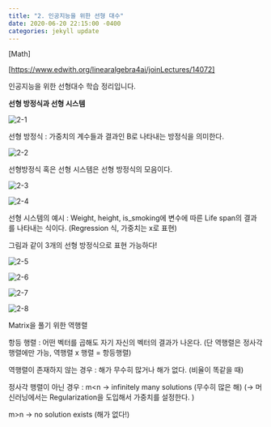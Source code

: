 ```yaml
---
title: "2. 인공지능을 위한 선형 대수"
date: 2020-06-20 22:15:00 -0400
categories: jekyll update
---
```

[Math]

[https://www.edwith.org/linearalgebra4ai/joinLectures/14072] 

인공지능을 위한 선형대수 학습 정리입니다.

**선형 방정식과 선형 시스템**

![2-1](https://user-images.githubusercontent.com/60867950/85202754-b2132000-b343-11ea-9c61-ce364c2413ad.PNG)

선형 방정식 : 가중치의 계수들과 결과인 B로 나타내는 방정식을 의미한다.

![2-2](https://user-images.githubusercontent.com/60867950/85202786-dbcc4700-b343-11ea-8bc2-2d1da5b27497.PNG)

선형방정식 혹은 선형 시스템은 선형 방정식의 모음이다.

![2-3](https://user-images.githubusercontent.com/60867950/85202814-06b69b00-b344-11ea-9c7b-eeacdfc3e312.PNG)

![2-4](https://user-images.githubusercontent.com/60867950/85202846-47aeaf80-b344-11ea-988c-95272422a60d.PNG)

선형 시스템의 예시 : Weight, height, is_smoking에 변수에 따른 Life span의 결과를 나타내는 식이다. (Regression 식, 가중치는 x로 표현)

그림과 같이 3개의 선형 방정식으로 표현 가능하다!

![2-5](https://user-images.githubusercontent.com/60867950/85202861-7593f400-b344-11ea-8f42-c9580470df8f.PNG)

![2-6](https://user-images.githubusercontent.com/60867950/85202880-b4c24500-b344-11ea-925c-2e5b693a6243.PNG)

![2-7](https://user-images.githubusercontent.com/60867950/85202896-c0ae0700-b344-11ea-8f9f-0040671b4dd6.PNG)

![2-8](https://user-images.githubusercontent.com/60867950/85202901-c7d51500-b344-11ea-85f3-40052e8cd77d.PNG)

Matrix을 풀기 위한 역행렬

항등 행렬 : 어떤 벡터를 곱해도 자기 자신의 벡터의 결과가 나온다.
(단 역행렬은 정사각행렬에만 가능, 역행렬 x 행렬 = 항등행렬)

역행렬이 존재하지 않는 경우 : 해가 무수히 많거나 해가 없다. (비율이 똑같을 때)

정사각 행렬이 아닌 경우 : m<n -> infinitely many solutions (무수히 많은 해)
(-> 머신러닝에서는 Regularization을 도입해서 가중치를 설정한다. )

m>n -> no solution exists (해가 없다!)







